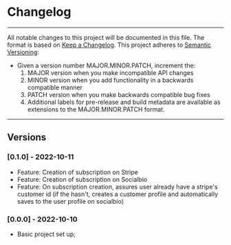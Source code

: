 # Changelog

---

All notable changes to this project will be documented in this file.
The format is based on [Keep a Changelog](https://keepachangelog.com/en/1.0.0/).
This project adheres to [Semantic Versioning](https://semver.org/spec/v2.0.0.html):

- Given a version number MAJOR.MINOR.PATCH, increment the:
  1. MAJOR version when you make incompatible API changes
  2. MINOR version when you add functionality in a backwards compatible manner
  3. PATCH version when you make backwards compatible bug fixes
  4. Additional labels for pre-release and build metadata are available as extensions to the MAJOR.MINOR.PATCH format.

---

## Versions

### [0.1.0] - 2022-10-11

- Feature: Creation of subscription on Stripe
- Feature: Creation of subscription on Socialbio
- Feature: On subscription creation, assures user already have a stripe's customer id (if the hasn't, creates a customer profile and automatically saves to the user profile on socialbio)

### [0.0.0] - 2022-10-10

- Basic project set up;
